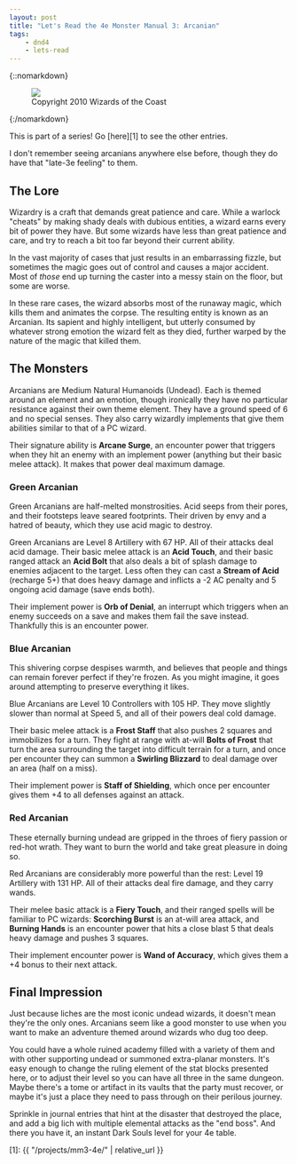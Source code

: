 ```yaml
---
layout: post
title: "Let's Read the 4e Monster Manual 3: Arcanian"
tags:
    - dnd4
    - lets-read
---
```


{::nomarkdown}
<figure class="center">
  <img src="{{ "/assets/wir-mm3-4e-arcanian.png" | absolute_url }}"/>
  <figcaption>
    Copyright 2010 Wizards of the Coast
  </figcaption>
</figure>
{:/nomarkdown}

This is part of a series! Go [here][1] to see the other entries.

I don't remember seeing arcanians anywhere else before, though they do have that
"late-3e feeling" to them.

## The Lore

Wizardry is a craft that demands great patience and care. While a warlock
"cheats" by making shady deals with dubious entities, a wizard earns every bit
of power they have. But some wizards have less than great patience and care, and
try to reach a bit too far beyond their current ability.

In the vast majority of cases that just results in an embarrassing fizzle, but
sometimes the magic goes out of control and causes a major accident. Most of
_those_ end up turning the caster into a messy stain on the floor, but some are
worse.

In these rare cases, the wizard absorbs most of the runaway magic, which kills
them and animates the corpse. The resulting entity is known as an Arcanian. Its
sapient and highly intelligent, but utterly consumed by whatever strong emotion
the wizard felt as they died, further warped by the nature of the magic that
killed them.

## The Monsters

Arcanians are Medium Natural Humanoids (Undead). Each is themed around an
element and an emotion, though ironically they have no particular resistance
against their own theme element. They have a ground speed of 6 and no special
senses. They also carry wizardly implements that give them abilities similar to
that of a PC wizard.

Their signature ability is **Arcane Surge**, an encounter power that triggers
when they hit an enemy with an implement power (anything but their basic melee
attack). It makes that power deal maximum damage.

### Green Arcanian

Green Arcanians are half-melted monstrosities. Acid seeps from their pores, and
their footsteps leave seared footprints. Their driven by envy and a hatred of
beauty, which they use acid magic to destroy.

Green Arcanians are Level 8 Artillery with 67 HP. All of their attacks deal acid
damage. Their basic melee attack is an **Acid Touch**, and their basic ranged
attack an **Acid Bolt** that also deals a bit of splash damage to enemies
adjacent to the target. Less often they can cast a **Stream of Acid** (recharge
5+) that does heavy damage and inflicts a -2 AC penalty and 5 ongoing acid
damage (save ends both).

Their implement power is **Orb of Denial**, an interrupt which triggers when an
enemy succeeds on a save and makes them fail the save instead. Thankfully this
is an encounter power.

### Blue Arcanian

This shivering corpse despises warmth, and believes that people and things can
remain forever perfect if they're frozen. As you might imagine, it goes around
attempting to preserve everything it likes.

Blue Arcanians are Level 10 Controllers with 105 HP. They move slightly slower
than normal at Speed 5, and all of their powers deal cold damage.

Their basic melee attack is a **Frost Staff** that also pushes 2 squares and
immobilizes for a turn. They fight at range with at-will **Bolts of Frost** that
turn the area surrounding the target into difficult terrain for a turn, and once
per encounter they can summon a **Swirling Blizzard** to deal damage over an
area (half on a miss).

Their implement power is **Staff of Shielding**, which once per encounter gives
them +4 to all defenses against an attack.

### Red Arcanian

These eternally burning undead are gripped in the throes of fiery passion or
red-hot wrath. They want to burn the world and take great pleasure in doing so.

Red Arcanians are considerably more powerful than the rest: Level 19 Artillery
with 131 HP. All of their attacks deal fire damage, and they carry wands.

Their melee basic attack is a **Fiery Touch**, and their ranged spells will be
familiar to PC wizards: **Scorching Burst** is an at-will area attack, and
**Burning Hands** is an encounter power that hits a close blast 5 that deals
heavy damage and pushes 3 squares.

Their implement encounter power is **Wand of Accuracy**, which gives them a +4
bonus to their next attack.

## Final Impression

Just because liches are the most iconic undead wizards, it doesn't mean they're
the only ones. Arcanians seem like a good monster to use when you want to make
an adventure themed around wizards who dug too deep.

You could have a whole ruined academy filled with a variety of them and with
other supporting undead or summoned extra-planar monsters. It's easy enough to
change the ruling element of the stat blocks presented here, or to adjust their
level so you can have all three in the same dungeon. Maybe there's a tome or
artifact in its vaults that the party must recover, or maybe it's just a place
they need to pass through on their perilous journey.

Sprinkle in journal entries that hint at the disaster that destroyed the place,
and add a big lich with multiple elemental attacks as the "end boss". And there
you have it, an instant Dark Souls level for your 4e table.

[1]: {{ "/projects/mm3-4e/" | relative_url }}
